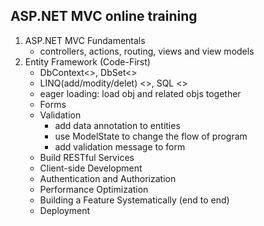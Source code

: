 ## ASP.NET MVC online training

1. ASP.NET MVC Fundamentals
	- controllers, actions, routing, views and view models
2. Entity Framework (Code-First)
	- DbContext<<database>>, DbSet<<table>>
	- LINQ(add/modity/delet) <<DbSet>>, SQL <<database>>
	- eager loading: load obj and related objs together
3. Forms
4. Validation
	- add data annotation to entities
	- use ModelState to change the flow of program
	- add validation message to form
5. Build RESTful Services
6. Client-side Development
7. Authentication and Authorization
8. Performance Optimization
9. Building a Feature Systematically (end to end)
10. Deployment




